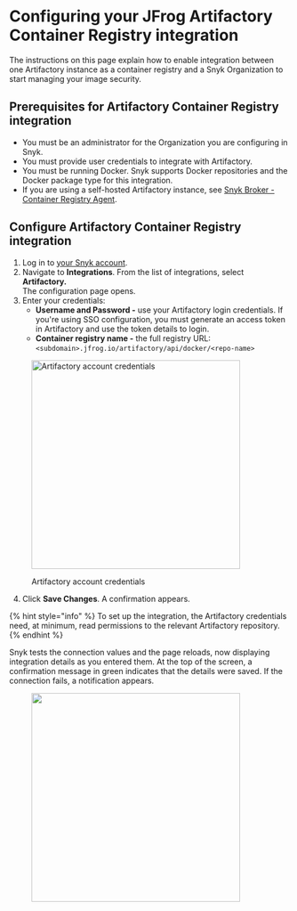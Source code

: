 # Configuring your JFrog Artifactory Container Registry integration

The instructions on this page explain how to enable integration between one Artifactory instance as a container registry and a Snyk Organization to start managing your image security.

## Prerequisites for Artifactory Container Registry integration

* You must be an administrator for the Organization you are configuring in Snyk.
* You must provide user credentials to integrate with Artifactory.&#x20;
* You must be running Docker. Snyk supports Docker repositories and the Docker package type for this integration.
* If you are using a self-hosted Artifactory instance, see [Snyk Broker - Container Registry Agent](../../../getting-started-with-the-snyk-enterprise-plan/snyk-broker/snyk-broker-container-registry-agent/).

## Configure Artifactory Container Registry integration&#x20;

1. Log in to [your Snyk account](https://app.snyk.io).
2. Navigate to **Integrations**. From the list of integrations, select **Artifactory.** \
   The configuration page opens.
3. Enter your credentials:
   * **Username and Password  -** use your Artifactory login credentials. If you're using SSO configuration, you must generate an access token in Artifactory and use the token details to login.
   * **Container registry name -** the full registry URL: `<subdomain>.jfrog.io/artifactory/api/docker/<repo-name>`

<figure><img src="https://user-images.githubusercontent.com/112600/144875482-078b715e-2834-469b-9983-7e88a65f175e.png" alt="Artifactory account credentials" width="375"><figcaption><p>Artifactory account credentials</p></figcaption></figure>

4. Click **Save Changes**.  A confirmation appears.

{% hint style="info" %}
To set up the integration, the Artifactory credentials need, at minimum, read permissions to the relevant Artifactory repository.
{% endhint %}

Snyk tests the connection values and the page reloads, now displaying integration details as you entered them. At the top of the screen, a confirmation message in green indicates that the details were saved. If the connection fails, a notification appears.

<figure><img src="../../../.gitbook/assets/artifactory_confirmation.png" alt="" width="375"><figcaption></figcaption></figure>
